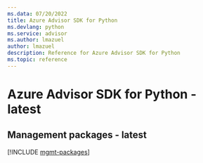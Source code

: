 ```yaml
---
ms.data: 07/20/2022
title: Azure Advisor SDK for Python
ms.devlang: python
ms.service: advisor
ms.author: lmazuel
author: lmazuel
description: Reference for Azure Advisor SDK for Python
ms.topic: reference
---
```

# Azure Advisor SDK for Python - latest

## Management packages - latest
[!INCLUDE [mgmt-packages](advisor-mgmt-index.md)]
